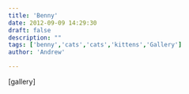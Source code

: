 ```yaml
---
title: 'Benny'
date: 2012-09-09 14:29:30
draft: false
description: ""
tags: ['benny','cats','cats','kittens','Gallery']
author: 'Andrew'

---
```


\[gallery\]
